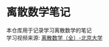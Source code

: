 # 离散数学笔记
本仓库用于记录学习离散数学的笔记\
学习视频来源:
[离散数学（全）-北京大学](https://www.bilibili.com/video/BV1BW411n7gw?vd_source=14da1007764ed865728db767122912c2)
